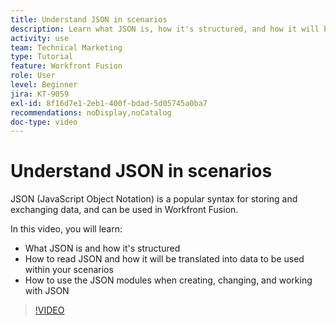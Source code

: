 ```yaml
---
title: Understand JSON in scenarios
description: Learn what JSON is, how it's structured, and how it will be translated into data to be used within your scenarios in [!DNL Adobe Workfront Fusion].
activity: use
team: Technical Marketing
type: Tutorial
feature: Workfront Fusion
role: User
level: Beginner
jira: KT-9059
exl-id: 8f16d7e1-2eb1-400f-bdad-5d05745a0ba7
recommendations: noDisplay,noCatalog
doc-type: video
---
```

# Understand JSON in scenarios

JSON (JavaScript Object Notation) is a popular syntax for storing and exchanging data, and can be used in Workfront Fusion.

In this video, you will learn:

* What JSON is and how it's structured
* How to read JSON and how it will be translated into data to be used within your scenarios
* How to use the JSON modules when creating, changing, and working with JSON

>[!VIDEO](https://video.tv.adobe.com/v/335300/?quality=12&learn=on)
